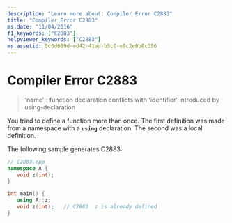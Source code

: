 ```yaml
---
description: "Learn more about: Compiler Error C2883"
title: "Compiler Error C2883"
ms.date: "11/04/2016"
f1_keywords: ["C2883"]
helpviewer_keywords: ["C2883"]
ms.assetid: 5c6d689d-ed42-41ad-b5c0-e9c2e0b8c356
---
```

# Compiler Error C2883

> 'name' : function declaration conflicts with 'identifier' introduced by using-declaration

You tried to define a function more than once. The first definition was made from a namespace with a **`using`** declaration. The second was a local definition.

The following sample generates C2883:

```cpp
// C2883.cpp
namespace A {
   void z(int);
}

int main() {
   using A::z;
   void z(int);   // C2883  z is already defined
}
```
